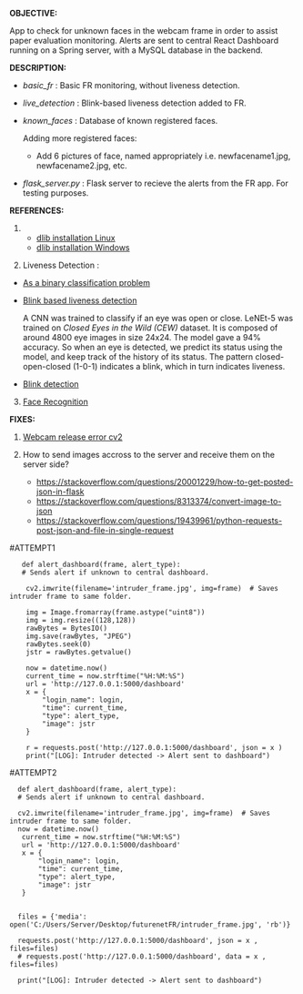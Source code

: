 **OBJECTIVE:** 

App to check for unknown faces in the webcam frame in order to assist paper evaluation monitoring. Alerts are sent to central React Dashboard running on a Spring server, with a MySQL database in the backend. 

**DESCRIPTION:** 

- _basic_fr_ : Basic FR monitoring, without liveness detection. 
- _live_detection_ : Blink-based liveness detection added to FR. 
- _known_faces_ : Database of known registered faces. 
  
  Adding more registered faces: 
  - Add 6 pictures of face, named appropriately i.e. newfacename1.jpg, newfacename2.jpg, etc. 
- _flask_server.py_ : Flask server to recieve the alerts from the FR app. For testing purposes. 

**REFERENCES:** 

1. - [dlib installation Linux](https://www.pyimagesearch.com/2018/01/22/install-dlib-easy-complete-guide/)
   - [dlib installation Windows](https://medium.com/analytics-vidhya/how-to-install-dlib-library-for-python-in-windows-10-57348ba1117f)
   
2. Liveness Detection : 

  - [As a binary classification problem](https://www.pyimagesearch.com/2019/03/11/liveness-detection-with-opencv/)
  - [Blink based liveness detection](https://towardsdatascience.com/real-time-face-liveness-detection-with-python-keras-and-opencv-c35dc70dafd3)
    
    A CNN was trained to classify if an eye was open or close. LeNEt-5 was trained on _Closed Eyes in the Wild (CEW)_ dataset. 
    It is composed of around 4800 eye images in size 24x24. The model gave a 94% accuracy.
    So when an eye is detected, we predict its status using the model, and keep track of the history of its status. The pattern closed-open-closed (1-0-1) indicates a blink,  which in turn indicates liveness.
    
  - [Blink detection](https://www.pyimagesearch.com/2017/04/24/eye-blink-detection-opencv-python-dlib/)

3. [Face Recognition](https://www.pyimagesearch.com/2018/06/18/face-recognition-with-opencv-python-and-deep-learning/)

**FIXES:** 

1. [Webcam release error cv2](https://stackoverflow.com/questions/53888878/cv2-warn0-terminating-async-callback-when-attempting-to-take-a-picture)
   
2. How to send images accross to the server and receive them on the server side? 

   - https://stackoverflow.com/questions/20001229/how-to-get-posted-json-in-flask
   - https://stackoverflow.com/questions/8313374/convert-image-to-json
   - https://stackoverflow.com/questions/19439961/python-requests-post-json-and-file-in-single-request


#ATTEMPT1

```
   def alert_dashboard(frame, alert_type): 
   # Sends alert if unknown to central dashboard.   
    
    cv2.imwrite(filename='intruder_frame.jpg', img=frame)  # Saves intruder frame to same folder.
   
    img = Image.fromarray(frame.astype("uint8"))
    img = img.resize((128,128))
    rawBytes = BytesIO()
    img.save(rawBytes, "JPEG")
    rawBytes.seek(0)
    jstr = rawBytes.getvalue()
    
    now = datetime.now()
    current_time = now.strftime("%H:%M:%S")
    url = 'http://127.0.0.1:5000/dashboard'
    x = {
        "login_name": login,
        "time": current_time,  
        "type": alert_type,
        "image": jstr
    }

    r = requests.post('http://127.0.0.1:5000/dashboard', json = x ) 
    print("[LOG]: Intruder detected -> Alert sent to dashboard")
 ```
    
#ATTEMPT2
 ```
   def alert_dashboard(frame, alert_type): 
   # Sends alert if unknown to central dashboard.   
   
   cv2.imwrite(filename='intruder_frame.jpg', img=frame)  # Saves intruder frame to same folder.
   now = datetime.now()
    current_time = now.strftime("%H:%M:%S")
    url = 'http://127.0.0.1:5000/dashboard'
    x = {
        "login_name": login,
        "time": current_time,  
        "type": alert_type,
        "image": jstr
    }

   
   files = {'media': open('C:/Users/Server/Desktop/futurenetFR/intruder_frame.jpg', 'rb')}

   requests.post('http://127.0.0.1:5000/dashboard', json = x , files=files)
   # requests.post('http://127.0.0.1:5000/dashboard', data = x , files=files)
   
   print("[LOG]: Intruder detected -> Alert sent to dashboard")
```
